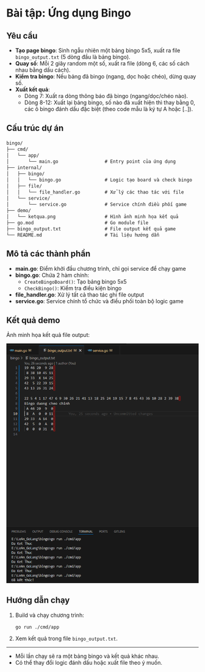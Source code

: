 # Bài tập: Ứng dụng Bingo

## Yêu cầu

- **Tạo page bingo**: Sinh ngẫu nhiên một bảng bingo 5x5, xuất ra file `bingo_output.txt` (5 dòng đầu là bảng bingo).
- **Quay số**: Mỗi 2 giây random một số, xuất ra file (dòng 6, các số cách nhau bằng dấu cách).
- **Kiểm tra bingo**: Nếu bảng đã bingo (ngang, dọc hoặc chéo), dừng quay số.
- **Xuất kết quả**:
  - Dòng 7: Xuất ra dòng thông báo đã bingo (ngang/dọc/chéo nào).
  - Dòng 8-12: Xuất lại bảng bingo, số nào đã xuất hiện thì thay bằng 0, các ô bingo đánh dấu đặc biệt (theo code mẫu là ký tự A hoặc [..]).

## Cấu trúc dự án

```
bingo/
├── cmd/
│   └── app/
│       └── main.go                 # Entry point của ứng dụng
├── internal/
│   ├── bingo/
│   │   └── bingo.go                # Logic tạo board và check bingo
│   ├── file/
│   │   └── file_handler.go         # Xử lý các thao tác với file
│   └── service/
│       └── service.go              # Service chính điều phối game
├── demo/
│   └── ketqua.png                  # Hình ảnh minh họa kết quả
├── go.mod                          # Go module file
├── bingo_output.txt                # File output kết quả game
└── README.md                       # Tài liệu hướng dẫn
```

## Mô tả các thành phần

- **main.go**: Điểm khởi đầu chương trình, chỉ gọi service để chạy game
- **bingo.go**: Chứa 2 hàm chính:
  - `CreateBingoBoard()`: Tạo bảng bingo 5x5
  - `CheckBingo()`: Kiểm tra điều kiện bingo
- **file_handler.go**: Xử lý tất cả thao tác ghi file output
- **service.go**: Service chính tổ chức và điều phối toàn bộ logic game

## Kết quả demo

Ảnh minh họa kết quả file output:

![Kết quả bingo](./demo/ketqua.png)

## Hướng dẫn chạy

1. Build và chạy chương trình:
   ```bash
   go run ./cmd/app
   ```
2. Xem kết quả trong file `bingo_output.txt`.

---

- Mỗi lần chạy sẽ ra một bảng bingo và kết quả khác nhau.
- Có thể thay đổi logic đánh dấu hoặc xuất file theo ý muốn.

